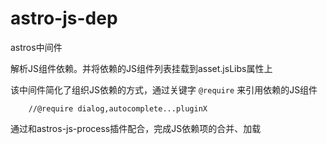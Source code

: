 # astro-js-dep

astros中间件

解析JS组件依赖。并将依赖的JS组件列表挂载到asset.jsLibs属性上

该中间件简化了组织JS依赖的方式，通过关键字 `@require` 来引用依赖的JS组件

```
    //@require dialog,autocomplete...pluginX
```

通过和astros-js-process插件配合，完成JS依赖项的合并、加载